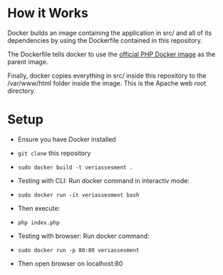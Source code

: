 # How it Works

Docker builds an image containing the application in src/ and all of its dependencies by using the Dockerfile contained in this repository.

The Dockerfile tells docker to use the [official PHP Docker image](https://hub.docker.com/_/php/) as the parent image.

Finally, docker copies everything in src/ inside this repository to the /var/www/html folder inside the image. This is the Apache web root directory.

# Setup

 - Ensure you have Docker installed
 - `git clone` this repository
 - `sudo docker build -t veriassesment .` 

 - Testing with CLI: Run docker command in interactiv mode:
 - `sudo docker run -it veriassesment bash`
 - Then execute:
 - `php index.php`

 - Testing with browser: Run docker command:
 - `sudo docker run -p 80:80 veriassesment`
 - Then open browser on localhost:80
